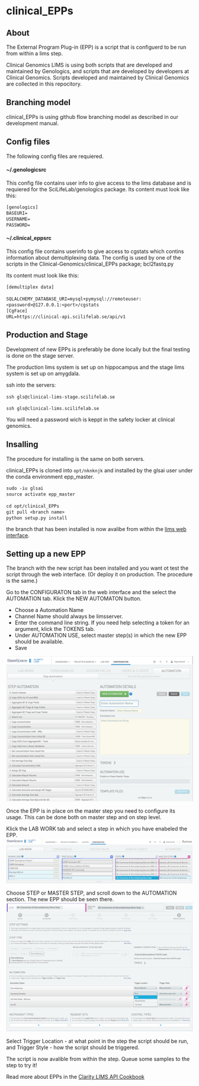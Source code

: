 # clinical_EPPs 
## About

The External Program Plug-in (EPP) is a script that is configuerd to be run from within a lims step.

Clinical Genomics LIMS is using both scripts that are developed and maintained by Genologics, and scripts that are developed by developers at Clinical Genomics. Scripts developed and maintained by Clinical Genomics are collected in this repocitory.


## Branching model

clinical_EPPs is using github flow branching model as described in our development manual.


## Config files

The following config files are requiered.

#### ~/.genologicsrc
   
This config file contains user info to give access to the lims database and is requiered for the SciLifeLab/genologics package.
Its content must look like this:

```
[genologics]
BASEURI=
USERNAME=
PASSWORD=
```

#### ~/.clinical_eppsrc 

This config file contains userinfo to give access to cgstats which contins information about demultiplexing data. The config is used by one of the scripts in the Clinical-Genomics/clinical_EPPs package; bcl2fastq.py

Its content must look like this:

```
[demultiplex data]

SQLALCHEMY_DATABASE_URI=mysql+pymysql://remoteuser:<password>@127.0.0.1:<port>/cgstats
[CgFace]
URL=https://clinical-api.scilifelab.se/api/v1

```

## Production and Stage

Development of new EPPs is preferably be done locally but the final testing is done on the stage server.

The production lims system is set up on hippocampus and the stage lims system is set up on amygdala.

ssh into the servers:

`ssh gls@clinical-lims-stage.scilifelab.se`

`ssh gls@clinical-lims.scilifelab.se`

You will need a password wich is keppt in the safety locker at clinical genomics.

## Insalling
The procedure for installing is the same on both servers.

clinical_EPPs is cloned into `opt/nknknjk` and installed by the glsai user under the conda environment epp_master.

```
sudo -iu glsai
source activate epp_master

cd opt/clinical_EPPs
git pull <branch name>
python setup.py install

```
the branch that has been installed is now avalibe from within the [lims web interface](https://clinical-lims-stage.scilifelab.se/clarity/).



## Setting up a new EPP

The branch with the new script has been installed and you want ot test the script through the web interface. (Or deploy it on production. The procedure is the same.)

Go to the CONFIGURATON tab in the web interface and the select the AUTOMATION tab. Klick the NEW AUTOMATON button.

- Choose a Automation Name
- Channel Name should always be limsserver.
- Enter the command line string. If you need help selecting a token for an argument, klick the TOKENS tab.
- Under AUTOMATION USE, select master step(s) in which the new EPP should be available.
- Save

![](img/automation_settings.png)

Once the EPP is in place on the master step you need to configure its usage. This can be done both on master step and on step level. 

Klick the LAB WORK tab and select a step in which you have enabeled the EPP. 
![](img/configuration_labwork.png)

Choose STEP or MASTER STEP, and scroll down to the AUTOMATION section. The new EPP should be seen there. 
![](img/step_setings.png)

Select Trigger Location - at what point in the step the script should be run, and Trigger Style - how the script should be triggered.

The script is now avalible from within the step. Queue some samples to the step to try it!

Read more about EPPs in the [Clarity LIMS API Cookbook](https://genologics.zendesk.com/hc/en-us/restricted?return_to=https%3A%2F%2Fgenologics.zendesk.com%2Fhc%2Fen-us%2Fcategories%2F201688743-Clarity-LIMS-API-Cookbook)

